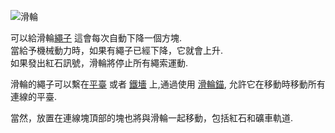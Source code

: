 ![滑輪](block:betterwithmods:single_machine@1)

可以給滑輪[繩子](../items/rope.md) 這會每次自動下降一個方塊.  
當給予機械動力時，如果有繩子已經下降，它就會上升.  
如果發出紅石訊號，滑輪將停止所有繩索運動.  

滑輪的繩子可以繫在[平臺](platform.md) 或者 [鐵墻](iron_wall.md) 上,通過使用 [滑輪錨](anchor.md), 允許它在移動時移動所有連線的平臺.

當然，放置在連線塊頂部的塊也將與滑輪一起移動，包括紅石和礦車軌道.